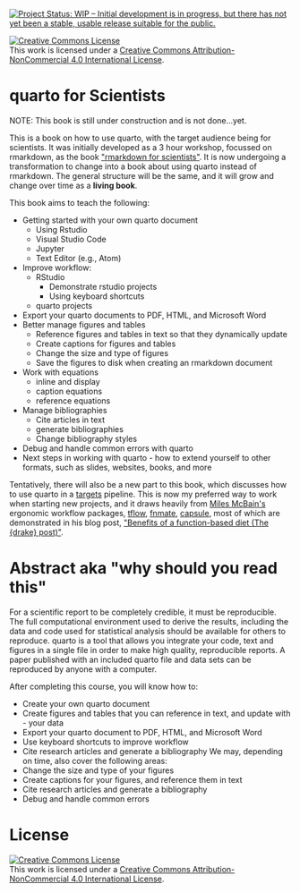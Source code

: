 [![Project Status: WIP – Initial development is in progress, but there has not yet been a stable, usable release suitable for the public.](http://www.repostatus.org/badges/latest/wip.svg)](http://www.repostatus.org/#wip) 

<a rel="license" href="http://creativecommons.org/licenses/by-nc/4.0/"><img alt="Creative Commons License" style="border-width:0" src="https://i.creativecommons.org/l/by-nc/4.0/88x31.png" /></a><br />This work is licensed under a <a rel="license" href="http://creativecommons.org/licenses/by-nc/4.0/">Creative Commons Attribution-NonCommercial 4.0 International License</a>.

# quarto for Scientists

NOTE: This book is still under construction and is not done...yet.

This is a book on how to use quarto, with the target audience being for scientists. It was initially developed as a 3 hour workshop, focussed on rmarkdown, as the book ["rmarkdown for scientists"](https://github.com/njtierney/rmd4sci). It is now undergoing a transformation to change into a book about using quarto instead of rmarkdown. The general structure will be the same, and it will grow and change over time as a **living book**.

This book aims to teach the following:

- Getting started with your own quarto document
  - Using Rstudio
  - Visual Studio Code
  - Jupyter
  - Text Editor (e.g., Atom)
- Improve workflow:
  - RStudio
    - Demonstrate rstudio projects
    - Using keyboard shortcuts
  - quarto projects
- Export your quarto documents to PDF, HTML, and Microsoft Word
- Better manage figures and tables
    - Reference figures and tables in text so that they dynamically update
    - Create captions for figures and tables
    - Change the size and type of figures
    - Save the figures to disk when creating an rmarkdown document
- Work with equations
    - inline and display
    - caption equations
    - reference equations
- Manage bibliographies
  - Cite articles in text
  - generate bibliographies
  - Change bibliography styles
- Debug and handle common errors with quarto
- Next steps in working with quarto - how to extend yourself to other formats, such as slides, websites, books, and more

Tentatively, there will also be a new part to this book, which discusses how to use quarto in a [targets](https://github.com/ropensci/targets) pipeline. This is now my preferred way to work when starting new projects, and it draws heavily from [Miles McBain's](https://www.milesmcbain.com/) ergonomic workflow packages, [tflow](https://github.com/MilesMcBain/tflow), [fnmate](https://github.com/MilesMcBain/fnmate), [capsule](https://github.com/MilesMcBain/capsule), most of which are demonstrated in his blog post, ["Benefits of a function-based diet (The {drake} post)"](https://www.milesmcbain.com/posts/the-drake-post/).

# Abstract aka "why should you read this"

For a scientific report to be completely credible, it must be reproducible. The full computational environment used to derive the results, including the data and code used for statistical analysis should be available for others to reproduce.
quarto is a tool that allows you integrate your code, text and figures in a single file in order to make high quality, reproducible reports. A paper published with an included quarto file and data sets can be reproduced by anyone with a computer.

After completing this course, you will know how to:

- Create your own quarto document
- Create figures and tables that you can reference in text, and update with - your data
- Export your quarto document to PDF, HTML, and Microsoft Word
- Use keyboard shortcuts to improve workflow
- Cite research articles and generate a bibliography
We may, depending on time, also cover the following areas:
- Change the size and type of your figures
- Create captions for your figures, and reference them in text
- Cite research articles and generate a bibliography
- Debug and handle common errors

# License 

<a rel="license" href="http://creativecommons.org/licenses/by-nc/4.0/"><img alt="Creative Commons License" style="border-width:0" src="https://i.creativecommons.org/l/by-nc/4.0/88x31.png" /></a><br />This work is licensed under a <a rel="license" href="http://creativecommons.org/licenses/by-nc/4.0/">Creative Commons Attribution-NonCommercial 4.0 International License</a>.
